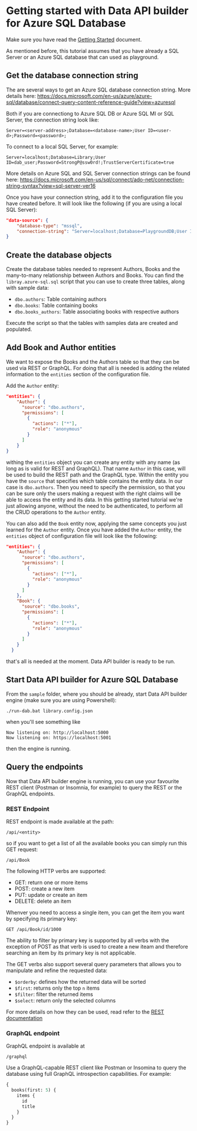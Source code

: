 # Getting started with Data API builder for Azure SQL Database

Make sure you have read the [Getting Started](getting-started.md) document.

As mentioned before, this tutorial assumes that you have already a SQL Server or an Azure SQL database that can used as playground.

## Get the database connection string

The are several ways to get an Azure SQL database connection string. More details here:
https://docs.microsoft.com/en-us/azure/azure-sql/database/connect-query-content-reference-guide?view=azuresql

Both if you are connectiong to Azure SQL DB or Azure SQL MI or SQL Server, the connection string look like:

```
Server=<server-address>;Database=<database-name>;User ID=<user-d>;Password=<password>;
```

To connect to a local SQL Server, for example:

```
Server=localhost;Database=Library;User ID=dab_user;Password=StrongP@ssw0rd!;TrustServerCertificate=true
```

More details on Azure SQL and SQL Server connection strings can be found here: https://docs.microsoft.com/en-us/sql/connect/ado-net/connection-string-syntax?view=sql-server-ver16

Once you have your connection string, add it to the configuration file you have created before. It will look like the following (if you are using a local SQL Server):

```json
"data-source": {
    "database-type": "mssql",
    "connection-string": "Server=localhost;Database=PlaygroundDB;User ID=PlaygroundUser;Password=StrongP@ssw0rd!;TrustServerCertificate=true"
}
```

## Create the database objects

Create the database tables needed to represent Authors, Books and the many-to-many relationship between Authors and Books. You can find the `libray.azure-sql.sql` script that you can use to create three tables, along with sample data:

- `dbo.authors`: Table containing authors
- `dbo.books`: Table containing books
- `dbo.books_authors`: Table associating books with respective authors

Execute the script so that the tables with samples data are created and populated.

## Add Book and Author entities

We want to expose the Books and the Authors table so that they can be used via REST or GraphQL. For doing that all is needed is adding the related information to the `entities` section of the configuration file.

Add the `Author` entity:

```json
"entities": {
    "Author": {
      "source": "dbo.authors",
      "permissions": [
        {
          "actions": ["*"],
          "role": "anonymous"
        }
      ]
    }
}
```

withing the `entities` object you can create any entity with any name (as long as is valid for REST and GraphQL). That name `Author` in this case, will be used to build the REST path and the GraphQL type. Within the entity you have the `source` that specifies which table contains the entity data. In our case is `dbo.authors`. Then you need to specify the permission, so that you can be sure only the users making a request with the right claims will be able to access the entity and its data. In this getting started tutorial we're just allowing anyone, without the need to be authenticated, to perform all the CRUD operations to the `Author` entity.

You can also add the `Book` entity now, applying the same concepts you just learned for the `Author` entity. Once you have added the `Author` entity, the `entities` object of configuration file will look like the following:

```json
"entities": {
    "Author": {
      "source": "dbo.authors",
      "permissions": [
        {
          "actions": ["*"],
          "role": "anonymous"
        }
      ]
    },
    "Book": {
      "source": "dbo.books",
      "permissions": [
        {
          "actions": ["*"],
          "role": "anonymous"
        }
      ]
    }
  }
```

that's all is needed at the moment. Data API builder is ready to be run.

## Start Data API builder for Azure SQL Database

From the `sample` folder, where you should be already, start Data API builder engine (make sure you are using Powershell):

```
./run-dab.bat library.config.json
```

when you'll see something like

```
Now listening on: http://localhost:5000
Now listening on: https://localhost:5001
```

then the engine is running.

## Query the endpoints

Now that Data API builder engine is running, you can use your favourite REST client (Postman or Insomnia, for example) to query the REST or the GraphQL endpoints.

### REST Endpoint

REST endpoint is made available at the path:

```
/api/<entity>
```

so if you want to get a list of all the available books you can simply run this GET request:

```
/api/Book
```

The following HTTP verbs are supported:

- GET: return one or more items
- POST: create a new item
- PUT: update or create an item
- DELETE: delete an item

Whenver you need to access a single item, you can get the item you want by specifying its primary key:

```
GET /api/Book/id/1000
```

The ability to filter by primary key is supported by all verbs with the exception of POST as that verb is used to create a new iteam and therefore searching an item by its primary key is not applicable.

The GET verbs also support several query parameters that allows you to manipulate and refine the requested data:
- `$orderby`: defines how the returned data will be sorted
- `$first`: returns only the top `n` items
- `$filter`: filter the returned items
- `$select`: return only the selected columns

For more details on how they can be used, read refer to the [REST documentation](./docs/REST.md)

### GraphQL endpoint

GraphQL endpoint is available at

```
/graphql
```

Use a GraphQL-capable REST client like Postman or Insomina to query the database using full GraphQL introspection capabilities. For example:

```graphql
{
  books(first: 5) {
    items {
      id
      title
    }
  }
}
```
